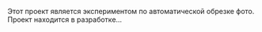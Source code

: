 Этот проект является экспериментом по автоматической обрезке фото. Проект находится в разработке...
